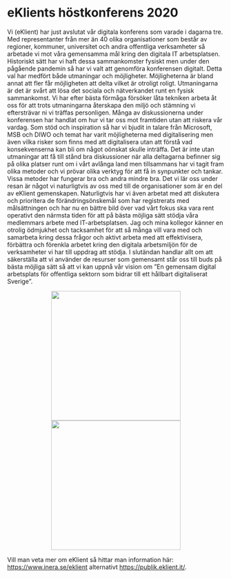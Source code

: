 # eKlients höstkonferens 2020

Vi (eKlient) har just avslutat vår digitala konferens som varade i dagarna tre. Med representanter från mer än 40 olika organisationer som består av regioner, kommuner, universitet och andra offentliga verksamheter så arbetade vi mot våra gemensamma mål kring den digitala IT arbetsplatsen.
Historiskt sätt har vi haft dessa sammankomster fysiskt men under den pågående pandemin så har vi valt att genomföra konferensen digitalt. Detta val har medfört både utmaningar och möjligheter. Möjligheterna är bland annat att fler får möjligheten att delta vilket är otroligt roligt. Utmaningarna  är det är svårt att lösa det sociala och nätverkandet runt en fysisk sammankomst.
Vi har efter bästa förmåga försöker låta tekniken arbeta åt oss för att trots utmaningarna återskapa den miljö och stämning vi eftersträvar ni vi träffas personligen.
Många av diskussionerna under konferensen har handlat om hur vi tar oss mot framtiden utan att riskera vår vardag. Som stöd och inspiration så har vi bjudit in talare från Microsoft, MSB och DIWO och temat har varit möjligheterna med digitalisering men även vilka risker som finns med att digitalisera utan att förstå vad konsekvenserna kan bli om något oönskat skulle inträffa.
Det är inte utan utmaningar att få till stånd bra diskussioner när alla deltagarna befinner sig på olika platser runt om i vårt avlånga land men tillsammans har vi tagit fram olika metoder och vi prövar olika verktyg för att få in synpunkter och tankar. Vissa metoder har fungerar bra och andra mindre bra. Det vi lär oss under resan är något vi naturligtvis av oss med till de organisationer som är en del av eKlient gemenskapen.
Naturligtvis har vi även arbetat med att diskutera och prioritera de förändringsönskemål som har registrerats med målsättningen och har nu en bättre bild över vad vårt fokus ska vara rent operativt den närmsta tiden för att på bästa möjliga sätt stödja våra medlemmars arbete med IT-arbetsplatsen.
Jag och mina kollegor känner en otrolig ödmjukhet och tacksamhet för att så många vill vara med och samarbeta kring dessa frågor och aktivt arbeta med att effektivisera, förbättra och förenkla arbetet kring den digitala arbetsmiljön för de verksamheter vi har till uppdrag att stödja. I slutändan handlar allt om att säkerställa att vi använder de resurser som gemensamt står oss till buds på bästa möjliga sätt så att vi kan uppnå vår vision om ”En gemensam digital arbetsplats för offentliga sektorn som bidrar till ett hållbart digitaliserat Sverige”.

<center><img src="https://publik.eklient.it/blog/konf20H2-01.png" alt="" width="300px"><img src="https://publik.eklient.it/blog/konf20H2-02.png" alt="" width="300px"></center>

Vill man veta mer om eKlient så hittar man information här: https://www.inera.se/eklient alternativt https://publik.eklient.it/.
